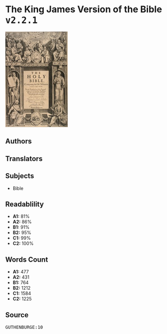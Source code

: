 # The King James Version of the Bible <kbd>v2.2.1</kbd>

![](./cover.medium.jpg "")

## Authors



## Translators



## Subjects


 - Bible

## Readablility


 - **A1:** 81%
 - **A2:** 86%
 - **B1:** 91%
 - **B2:** 95%
 - **C1:** 99%
 - **C2:** 100%

## Words Count


 - **A1:** 477
 - **A2:** 431
 - **B1:** 764
 - **B2:** 1212
 - **C1:** 1584
 - **C2:** 1225

## Source


<kbd>GUTHENBURGE:10</kbd>
